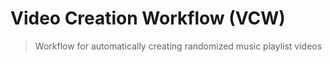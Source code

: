 # Video Creation Workflow (VCW)
> Workflow for automatically creating randomized music playlist videos
